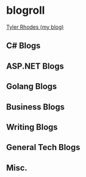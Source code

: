 # blogroll

[Tyler Rhodes (my blog)](https://tylerrhodes.net)


## C# Blogs




## ASP.NET Blogs





## Golang Blogs





## Business Blogs






## Writing Blogs





## General Tech Blogs






## Misc.